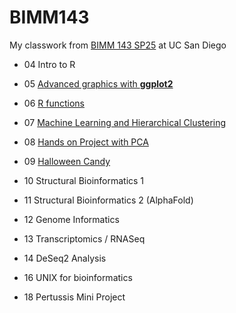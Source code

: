 # BIMM143
My classwork from [BIMM 143 SP25](https://bioboot.github.io/bimm143_S25/) at UC San Diego

- 04 Intro to R

- 05 [Advanced graphics with **ggplot2**](https://github.com/PeterSax929/bimm143_github/blob/main/class05/class05.md)

- 06 [R functions](https://github.com/PeterSax929/bimm143_github/blob/main/class06/class06.md)

- 07 [Machine Learning and Hierarchical Clustering](https://github.com/PeterSax929/bimm143_github/blob/main/Class07/class07.md)

- 08 [Hands on Project with PCA](https://github.com/PeterSax929/bimm143_github/blob/main/Class08/class08.md)

- 09 [Halloween Candy](https://github.com/PeterSax929/bimm143_github/blob/main/Class09/class09.md)

- 10 Structural Bioinformatics 1

- 11 Structural Bioinformatics 2 (AlphaFold)

- 12 Genome Informatics

- 13 Transcriptomics / RNASeq

- 14 DeSeq2 Analysis

- 16 UNIX for bioinformatics

- 18 Pertussis Mini Project 
